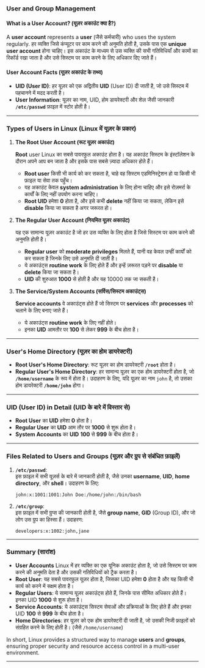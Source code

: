 ### **User and Group Management**

#### **What is a User Account? (यूज़र अकाउंट क्या है?)**

A **user account** represents a **user** (जैसे कर्मचारी) who uses the system regularly. हर व्यक्ति जिसे कंप्यूटर पर काम करने की अनुमति होती है, उसके पास एक **unique user account** होना चाहिए। इस अकाउंट के माध्यम से उस व्यक्ति की सभी गतिविधियाँ और कामों का रिकॉर्ड रखा जाता है और उसे सिस्टम पर काम करने के लिए अधिकार दिए जाते हैं।

#### **User Account Facts (यूज़र अकाउंट के तथ्य)**

- **UID (User ID)**: हर यूज़र को एक अद्वितीय **UID** (User ID) दी जाती है, जो उसे सिस्टम में पहचानने में मदद करती है।
- **User Information**: यूज़र का नाम, UID, होम डायरेक्टरी और शेल जैसी जानकारी **`/etc/passwd`** फ़ाइल में स्टोर होती है।

---

### **Types of Users in Linux (Linux में यूज़र के प्रकार)**

1. **The Root User Account (रूट यूज़र अकाउंट)**

   **Root** user Linux का सबसे पावरफुल अकाउंट होता है। यह अकाउंट सिस्टम के इंस्टॉलेशन के दौरान अपने आप बन जाता है और इसके पास सबसे ज़्यादा अधिकार होते हैं।
   - **Root user** किसी भी कार्य को कर सकता है, चाहे वह सिस्टम एडमिनिस्ट्रेशन हो या किसी भी फ़ाइल या सेवा तक पहुँच।
   - यह अकाउंट केवल **system administration** के लिए होना चाहिए और इसे रोज़मर्रा के कार्यों के लिए नहीं उपयोग करना चाहिए।
   - **Root UID** हमेशा **0** होता है, और इसे कभी **delete** नहीं किया जा सकता, लेकिन इसे **disable** किया जा सकता है अगर जरूरत हो।

2. **The Regular User Account (नियमित यूज़र अकाउंट)**

   यह एक सामान्य यूज़र अकाउंट है जो हर उस व्यक्ति के लिए होता है जिसे सिस्टम पर काम करने की अनुमति होती है।  
   - **Regular user** को **moderate privileges** मिलते हैं, यानी वह केवल उन्हीं कार्यों को कर सकता है जिनके लिए उसे अनुमति दी जाती है।
   - ये अकाउंट्स **routine work** के लिए होते हैं और इन्हें ज़रूरत पड़ने पर **disable** या **delete** किया जा सकता है।
   - **UID** की शुरुआत **1000** से होती है और यह 10000 तक जा सकती है।

3. **The Service/System Accounts (सर्विस/सिस्टम अकाउंट्स)**

   **Service accounts** वे अकाउंट्स होते हैं जो सिस्टम पर **services** और **processes** को चलाने के लिए बनाए जाते हैं।  
   - ये अकाउंट्स **routine work** के लिए नहीं होते। 
   - इनका **UID** आमतौर पर **100** से लेकर **999** के बीच होता है। 

---

### **User's Home Directory (यूज़र का होम डायरेक्टरी)**

- **Root User's Home Directory**: रूट यूज़र का होम डायरेक्टरी **`/root`** होता है।
- **Regular User's Home Directory**: हर सामान्य यूज़र का एक होम डायरेक्टरी होता है, जो **`/home/username`** के रूप में होता है। उदाहरण के लिए, यदि यूज़र का नाम `john` है, तो उसका होम डायरेक्टरी **`/home/john`** होगा।

---

### **UID (User ID) in Detail (UID के बारे में विस्तार से)**

- **Root User** का **UID** हमेशा **0** होता है।
- **Regular User** का **UID** आम तौर पर **1000** से शुरू होता है।
- **System Accounts** का **UID** **100** से **999** के बीच होता है।

---

### **Files Related to Users and Groups (यूज़र और ग्रुप से संबंधित फ़ाइलें)**

1. **`/etc/passwd`**:  
   इस फ़ाइल में सभी यूज़र्स के बारे में जानकारी होती है, जैसे उनका **username**, **UID**, **home directory**, और **shell**। उदाहरण के लिए:
   ```
   john:x:1001:1001:John Doe:/home/john:/bin/bash
   ```
   
2. **`/etc/group`**:  
   इस फ़ाइल में सभी ग्रुप्स की जानकारी होती है, जैसे **group name**, **GID** (Group ID), और जो लोग उस ग्रुप का हिस्सा हैं। उदाहरण:
   ```
   developers:x:1002:john,jane
   ```

---

### **Summary (सारांश)**

- **User Accounts** Linux में हर व्यक्ति का एक यूनिक अकाउंट होता है, जो उसे सिस्टम पर काम करने की अनुमति देता है और उसकी गतिविधियों को ट्रैक करता है।
- **Root User**: यह सबसे पावरफुल यूज़र होता है, जिसका UID हमेशा **0** होता है और यह किसी भी कार्य को करने में सक्षम होता है।
- **Regular Users**: ये सामान्य यूज़र अकाउंट्स होते हैं, जिनके पास सीमित अधिकार होते हैं। इनका UID **1000** से शुरू होता है।
- **Service Accounts**: ये अकाउंट्स सिस्टम सेवाओं और प्रक्रियाओं के लिए होते हैं और इनका UID **100** से **999** के बीच होता है।
- **Home Directories**: हर यूज़र को एक होम डायरेक्टरी दी जाती है, जो उसकी निजी फ़ाइलों को संग्रहित करने के लिए होती है। (जैसे `/home/username`)

In short, Linux provides a structured way to manage **users** and **groups**, ensuring proper security and resource access control in a multi-user environment.

---
